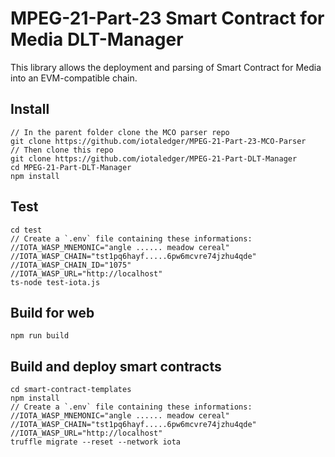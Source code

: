 # MPEG-21-Part-23 Smart Contract for Media DLT-Manager

This library allows the deployment and parsing of Smart Contract for Media into an EVM-compatible chain.

## Install

```
// In the parent folder clone the MCO parser repo
git clone https://github.com/iotaledger/MPEG-21-Part-23-MCO-Parser
// Then clone this repo
git clone https://github.com/iotaledger/MPEG-21-Part-DLT-Manager
cd MPEG-21-Part-DLT-Manager
npm install
```

## Test

```
cd test
// Create a `.env` file containing these informations:
//IOTA_WASP_MNEMONIC="angle ...... meadow cereal"
//IOTA_WASP_CHAIN="tst1pq6hayf.....6pw6mcvre74jzhu4qde"
//IOTA_WASP_CHAIN_ID="1075"
//IOTA_WASP_URL="http://localhost"
ts-node test-iota.js
```

## Build for web

```
npm run build
```

## Build and deploy smart contracts

```
cd smart-contract-templates
npm install
// Create a `.env` file containing these informations:
//IOTA_WASP_MNEMONIC="angle ...... meadow cereal"
//IOTA_WASP_CHAIN="tst1pq6hayf.....6pw6mcvre74jzhu4qde"
//IOTA_WASP_URL="http://localhost"
truffle migrate --reset --network iota
```
